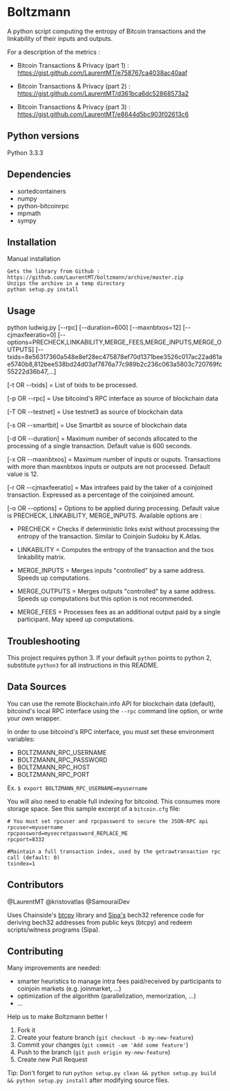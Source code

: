 # Boltzmann

A python script computing the entropy of Bitcoin transactions and the linkability of their inputs and outputs.

For a description of the metrics :

- Bitcoin Transactions & Privacy (part 1) : https://gist.github.com/LaurentMT/e758767ca4038ac40aaf

- Bitcoin Transactions & Privacy (part 2) : https://gist.github.com/LaurentMT/d361bca6dc52868573a2

- Bitcoin Transactions & Privacy (part 3) : https://gist.github.com/LaurentMT/e8644d5bc903f02613c6



## Python versions

Python 3.3.3


## Dependencies

- sortedcontainers
- numpy
- python-bitcoinrpc
- mpmath
- sympy


## Installation


Manual installation
```
Gets the library from Github : https://github.com/LaurentMT/boltzmann/archive/master.zip
Unzips the archive in a temp directory
python setup.py install
```



## Usage

python ludwig.py [--rpc] [--duration=600] [--maxnbtxos=12] [--cjmaxfeeratio=0] [--options=PRECHECK,LINKABILITY,MERGE_FEES,MERGE_INPUTS,MERGE_OUTPUTS] [--txids=8e56317360a548e8ef28ec475878ef70d1371bee3526c017ac22ad61ae5740b8,812bee538bd24d03af7876a77c989b2c236c063a5803c720769fc55222d36b47,...]

[-t OR --txids] = List of txids to be processed.

[-p OR --rpc] = Use bitcoind's RPC interface as source of blockchain data

[-T OR --testnet] = Use testnet3 as source of blockchain data

[-s OR --smartbit] = Use Smartbit as source of blockchain data

[-d OR --duration] = Maximum number of seconds allocated to the processing of a single transaction.
                     Default value is 600 seconds.

[-x OR --maxnbtxos] = Maximum number of inputs or ouputs.
                      Transactions with more than maxnbtxos inputs or outputs are not processed.
                      Default value is 12.    

[-r OR --cjmaxfeeratio] = Max intrafees paid by the taker of a coinjoined transaction.
                          Expressed as a percentage of the coinjoined amount.

[-o OR --options] = Options to be applied during processing.
                    Default value is PRECHECK, LINKABILITY, MERGE_INPUTS.
                    Available options are :

- PRECHECK = Checks if deterministic links exist without processing the entropy of the transaction. Similar to Coinjoin Sudoku by K.Atlas.

- LINKABILITY = Computes the entropy of the transaction and the txos linkability matrix.

- MERGE_INPUTS = Merges inputs "controlled" by a same address. Speeds up computations.

- MERGE_OUTPUTS = Merges outputs "controlled" by a same address. Speeds up computations but this option is not recommended.

- MERGE_FEES = Processes fees as an additional output paid by a single participant. May speed up computations.


## Troubleshooting

This project requires python 3. If your default `python` points to python 2, substitute `python3` for all instructions in this README.

## Data Sources

You can use the remote Blockchain.info API for blockchain data (default), bitcoind's local RPC interface using the `--rpc` command line option, or write your own wrapper.

In order to use bitcoind's RPC interface, you must set these environment variables:
* BOLTZMANN_RPC_USERNAME
* BOLTZMANN_RPC_PASSWORD
* BOLTZMANN_RPC_HOST
* BOLTZMANN_RPC_PORT

Ex. `$ export BOLTZMANN_RPC_USERNAME=myusername`

You will also need to enable full indexing for bitcoind. This consumes more storage space. See this sample excerpt of a `bitcoin.cfg` file:
```
# You must set rpcuser and rpcpassword to secure the JSON-RPC api
rpcuser=myusername
rpcpassword=mysecretpassword_REPLACE_ME
rpcport=8332

#Maintain a full transaction index, used by the getrawtransaction rpc call (default: 0)
txindex=1
```

## Contributors
@LaurentMT 
@kristovatlas
@SamouraiDev

Uses Chainside's [btcpy](https://github.com/chainside/btcpy) library and [Sipa's](https://github.com/sipa/bech32/tree/master/ref/python) bech32 reference code for deriving bech32 addresses from public keys (btcpy) and redeem scripts/witness programs (Sipa).

## Contributing

Many improvements are needed:
 - smarter heuristics to manage intra fees paid/received by participants to coinjoin markets (e.g. joinmarket, ...)
 - optimization of the algorithm (parallelization, memorization, ...)
 - ...

Help us to make Boltzmann better !

1. Fork it
2. Create your feature branch (`git checkout -b my-new-feature`)
3. Commit your changes (`git commit -am 'Add some feature'`)
4. Push to the branch (`git push origin my-new-feature`)
5. Create new Pull Request

Tip: Don't forget to run `python setup.py clean && python setup.py build && python setup.py install` after modifying source files.
